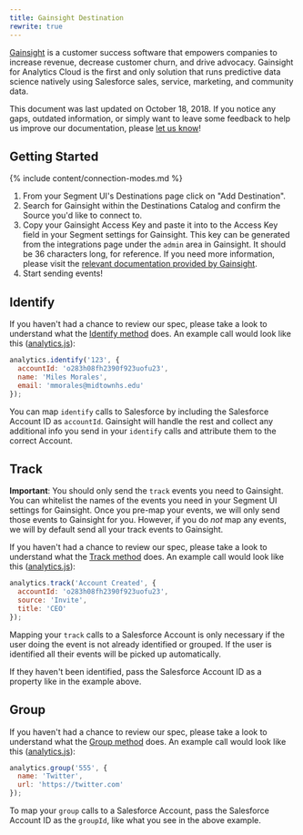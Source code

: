 ```yaml
---
title: Gainsight Destination
rewrite: true
---
```


[Gainsight](https://www.gainsight.com/) is a customer success software that empowers companies to increase revenue, decrease customer churn, and drive advocacy. Gainsight for Analytics Cloud is the first and only solution that runs predictive data science natively using Salesforce sales, service, marketing, and community data.

This document was last updated on October 18, 2018. If you notice any gaps, outdated information, or simply want to leave some feedback to help us improve our documentation, please [let us know](https://segment.com/help/contact)!


## Getting Started

{% include content/connection-modes.md %}

1. From your Segment UI's Destinations page click on "Add Destination".
2. Search for Gainsight within the Destinations Catalog and confirm the Source you'd like to connect to.
3. Copy your Gainsight Access Key and paste it into to the Access Key field in your Segment settings for Gainsight. This key can be generated from the integrations page under the `admin` area in Gainsight. It should be 36 characters long, for reference. If you need more information, please visit the [relevant documentation provided by Gainsight](https://support.gainsight.com/Connectors/API_Integration/Generate_API_Access_Key).
4. Start sending events!


## Identify

If you haven't had a chance to review our spec, please take a look to understand what the [Identify method](https://segment.com/docs/connections/spec/identify/) does. An example call would look like this ([analytics.js](https://segment.com/docs/connections/sources/catalog/libraries/website/analytics.js/)):

```js
analytics.identify('123', {
  accountId: 'o283h08fh2390f923uofu23',
  name: 'Miles Morales',
  email: 'mmorales@midtownhs.edu'
});
```

You can map `identify` calls to Salesforce by including the Salesforce Account ID as `accountId`. Gainsight will handle the rest and collect any additional info you send in your `identify` calls and attribute them to the correct Account.

## Track

**Important**: You should only send the `track` events you need to Gainsight. You can whitelist the names of the events you need in your Segment UI settings for Gainsight. Once you pre-map your events, we will only send those events to Gainsight for you. However, if you do *not* map any events, we will by default send all your track events to Gainsight.

If you haven't had a chance to review our spec, please take a look to understand what the [Track method](https://segment.com/docs/connections/spec/track/) does. An example call would look like this ([analytics.js](https://segment.com/docs/connections/sources/catalog/libraries/website/analytics.js/)):

```js
analytics.track('Account Created', {
  accountId: 'o283h08fh2390f923uofu23',
  source: 'Invite',
  title: 'CEO'
});
```

Mapping your `track` calls to a Salesforce Account is only necessary if the user doing the event is not already identified or grouped. If the user is identified all their events will be picked up automatically.

If they haven't been identified, pass the Salesforce Account ID as a property like in the example above.

## Group

If you haven't had a chance to review our spec, please take a look to understand what the [Group method](https://segment.com/docs/connections/spec/group/) does. An example call would look like this ([analytics.js](https://segment.com/docs/connections/sources/catalog/libraries/website/analytics.js/)):

```js
analytics.group('555', {
  name: 'Twitter',
  url: 'https://twitter.com'
});
```


To map your `group` calls to a Salesforce Account, pass the Salesforce Account ID as the `groupId`, like what you see in the above example.
